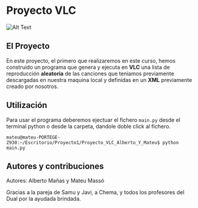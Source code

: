 # Proyecto VLC

![Alt Text](https://media1.tenor.com/images/ff46087bca7c3d3714e3b091a2e64b63/tenor.gif?itemid=8019415)

## El Proyecto
En este proyecto, el primero que realizaremos en este curso, hemos construido un programa que genera y ejecuta en **VLC** una lista de reproducción __aleatoria__ de las canciones que teniamos previamente descargadas en nuestra maquina local y definidas en un __XML__ previamente creado por nosotros.

## Utilización

Para usar el programa deberemos ejectuar el fichero `main.py` desde el terminal python o desde la carpeta, dandole doble click al fichero.

```
mateu@mateu-PORTEGE-Z930:~/Escritorio/Proyecto1/Proyecto_VLC_Alberto_Y_Mateu$ python main.py 
```

## Autores y contribuciones
Autores: Alberto Mañas y Mateu Massó

Gracias a la pareja de Samu y Javi, a Chema, y todos los profesores del Dual por la ayudada brindada.